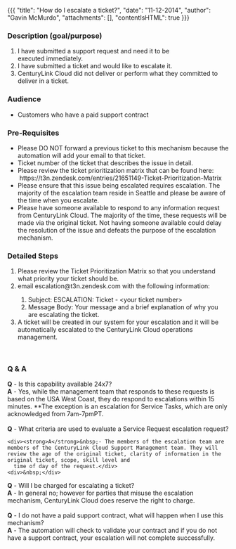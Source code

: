 {{{
  "title": "How do I escalate a ticket?",
  "date": "11-12-2014",
  "author": "Gavin McMurdo",
  "attachments": [],
  "contentIsHTML": true
}}}

<h3>Description (goal/purpose)</h3>
<ol>
  <li>I have submitted a support request and need it to be executed&nbsp;immediately.</li>
  <li>I have submitted a ticket and would like to escalate it.</li>
  <li>CenturyLink Cloud did not deliver or perform what they committed to deliver in a ticket.</li>
</ol>
<h3>Audience</h3>
<ul>
  <li>Customers who have a paid support contract</li>
</ul>
<h3>Pre-Requisites</h3>
<ul>
  <li>Please DO NOT forward a previous ticket to this mechanism because the automation will add your email to that ticket.</li>
  <li>Ticket number of the ticket that describes the issue in detail. </li>
  <li>Please review the ticket prioritization matrix that can be found here: &nbsp;https://t3n.zendesk.com/entries/21651149-Ticket-Prioritization-Matrix</li>
  <li>Please ensure that this issue being escalated&nbsp;requires escalation. The majority of the escalation team reside in Seattle and please be aware of the time when you escalate. </li>
  <li>Please have someone available to respond to any information request from CenturyLink Cloud. The majority of the time, these requests will be made via the original ticket. Not having someone available could delay the resolution of the issue
    and defeats the purpose of the escalation mechanism.&nbsp;</li>
</ul>
<h3>Detailed Steps</h3>
<ol>
  <li>Please review the Ticket Prioritization Matrix so that you understand what priority your ticket should be.</li>
  <li>email escalation@t3n.zendesk.com&nbsp;with the following information:</li>
  <ol>
    <li>Subject: ESCALATION: Ticket - &lt;your ticket number&gt;</li>
    <li>Message Body: Your message and a brief explanation of why you are escalating the ticket.</li>
  </ol>
  <li>A ticket will be created in our system for your escalation and it will be automatically escalated to the CenturyLink Cloud operations management.</li>
</ol>
<div>&nbsp;</div>
<div></div>
<div></div>
<h3>Q &amp; A</h3>
<div>
  <div><strong>Q</strong>&nbsp;- Is this capability available 24x7?</div>
  <div><strong>A</strong>&nbsp;- Yes, while the management team that responds to these requests is based on the USA West Coast, they do respond to escalations within 15 minutes. **The exception is an escalation for Service Tasks, which are only acknowledged
    from 7am-7pmPT.</div>
  <div>&nbsp;</div>
  <div>
    <div><strong>Q</strong>&nbsp;- What criteria are used to evaluate a Service Request escalation request?</div>

    <div><strong>A</strong>&nbsp;- The members of the escalation team are members of the CenturyLink Cloud Support Management team. They will review the age of the original ticket, clarity of information in the original ticket, scope, skill level and
      time of day of the request.</div>
    <div>&nbsp;</div>
  </div>
  <div></div>
</div>
<div><strong>Q</strong> - Will I be charged for escalating a&nbsp;ticket?</div>
<div><strong>A</strong> - In general no; however for parties that misuse the escalation mechanism, CenturyLink Cloud does reserve the right to charge.</div>
<div>
  <div>
    <div>&nbsp;</div>
    <div></div>
  </div>
  <div><strong>Q</strong>&nbsp;- I do not have a paid support contract, what will happen when I use this mechanism?&nbsp;</div>
  <div><strong>A</strong>&nbsp;- The automation will check to validate your contract and if you do not have a support contract, your escalation will not complete successfully. </div>
  <div>&nbsp;</div>
</div>